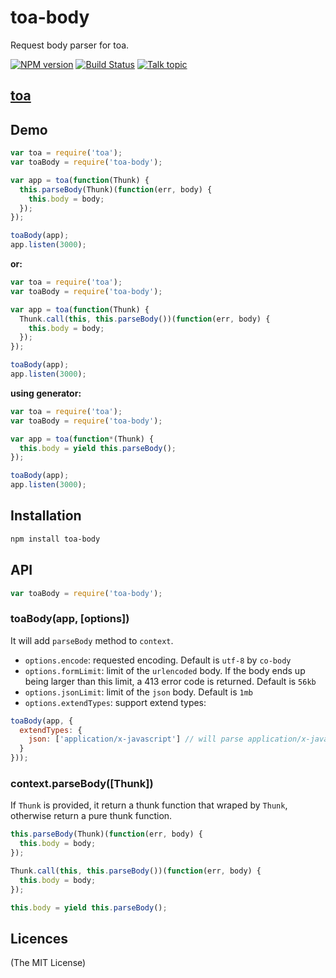 toa-body
====
Request body parser for toa.

[![NPM version][npm-image]][npm-url]
[![Build Status][travis-image]][travis-url]
[![Talk topic][talk-image]][talk-url]

## [toa](https://github.com/toajs/toa)

## Demo

```js
var toa = require('toa');
var toaBody = require('toa-body');

var app = toa(function(Thunk) {
  this.parseBody(Thunk)(function(err, body) {
    this.body = body;
  });
});

toaBody(app);
app.listen(3000);
```

**or:**
```js
var toa = require('toa');
var toaBody = require('toa-body');

var app = toa(function(Thunk) {
  Thunk.call(this, this.parseBody())(function(err, body) {
    this.body = body;
  });
});

toaBody(app);
app.listen(3000);
```

**using generator:**
```js
var toa = require('toa');
var toaBody = require('toa-body');

var app = toa(function*(Thunk) {
  this.body = yield this.parseBody();
});

toaBody(app);
app.listen(3000);
```

## Installation

```bash
npm install toa-body
```

## API

```js
var toaBody = require('toa-body');
```
### toaBody(app, [options])

It will add `parseBody` method to `context`.

- `options.encode`: requested encoding. Default is `utf-8` by `co-body`
- `options.formLimit`: limit of the `urlencoded` body. If the body ends up being larger than this limit, a 413 error code is returned. Default is `56kb`
- `options.jsonLimit`: limit of the `json` body. Default is `1mb`
- `options.extendTypes`: support extend types:

```js
toaBody(app, {
  extendTypes: {
    json: ['application/x-javascript'] // will parse application/x-javascript type body as a JSON string
  }
}));
```

### context.parseBody([Thunk])

If `Thunk` is provided, it return a thunk function that wraped by `Thunk`, otherwise return a pure thunk function.

```js
this.parseBody(Thunk)(function(err, body) {
  this.body = body;
});
```

```js
Thunk.call(this, this.parseBody())(function(err, body) {
  this.body = body;
});
```

```js
this.body = yield this.parseBody();
```

## Licences
(The MIT License)

[npm-url]: https://npmjs.org/package/toa-body
[npm-image]: http://img.shields.io/npm/v/toa-body.svg

[travis-url]: https://travis-ci.org/toajs/toa-body
[travis-image]: http://img.shields.io/travis/toajs/toa-body.svg

[talk-url]: https://guest.talk.ai/rooms/a6a9331024
[talk-image]: https://img.shields.io/talk/t/a6a9331024.svg
